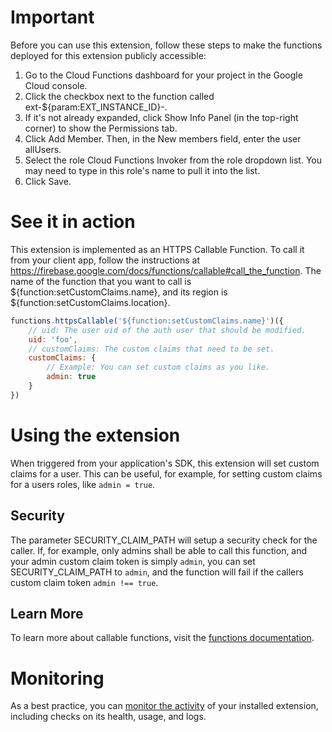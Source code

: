 # Important
Before you can use this extension, follow these steps to make the functions deployed for this extension publicly accessible:

1. Go to the Cloud Functions dashboard for your project in the Google Cloud console.
2. Click the checkbox next to the function called ext-${param:EXT_INSTANCE_ID}-<function-name>.
3. If it's not already expanded, click Show Info Panel (in the top-right corner) to show the Permissions tab.
4. Click Add Member. Then, in the New members field, enter the user allUsers.
5. Select the role Cloud Functions Invoker from the role dropdown list. You may need to type in this role's name to pull it into the list.
6. Click Save.

# See it in action
This extension is implemented as an HTTPS Callable Function. To call it from your client app, follow the instructions at https://firebase.google.com/docs/functions/callable#call_the_function. The name of the function that you want to call is ${function:setCustomClaims.name}, and its region is ${function:setCustomClaims.location}.

```js
functions.httpsCallable('${function:setCustomClaims.name}')({
    // uid: The user uid of the auth user that should be modified.
    uid: 'foo',
    // customClaims: The custom claims that need to be set.
    customClaims: {
        // Example: You can set custom claims as you like.
        admin: true
    }
})
```

# Using the extension
When triggered from your application's SDK, this extension will set custom claims for a user. This can be useful, for example, for setting custom claims for a users roles, like `admin = true`.

## Security
The parameter SECURITY_CLAIM_PATH will setup a security check for the caller. If, for example, only admins shall be able to call this function, and your admin custom claim token is simply `admin`, you can set SECURITY_CLAIM_PATH to `admin`, and the function will fail if the callers custom claim token `admin !== true`.

## Learn More
To learn more about callable functions, visit the [functions documentation](https://firebase.google.com/docs/functions/callable).

<!-- We recommend keeping the following section to explain how to monitor extensions with Firebase -->
# Monitoring
As a best practice, you can [monitor the activity](https://firebase.google.com/docs/extensions/manage-installed-extensions#monitor) of your installed extension, including checks on its health, usage, and logs.
